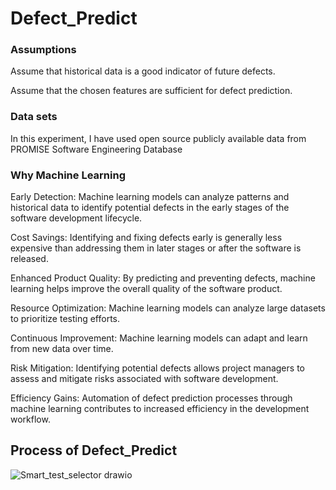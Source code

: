 # Defect_Predict

### Assumptions 
Assume that historical data is a good indicator of future defects.

Assume that the chosen features are sufficient for defect prediction.

### Data sets

In this experiment, I have used open source publicly available data from PROMISE Software Engineering Database

### Why Machine Learning

Early Detection: Machine learning models can analyze patterns and historical data to identify potential defects in the early stages of the software development lifecycle.

Cost Savings: Identifying and fixing defects early is generally less expensive than addressing them in later stages or after the software is released. 

Enhanced Product Quality: By predicting and preventing defects, machine learning helps improve the overall quality of the software product. 

Resource Optimization: Machine learning models can analyze large datasets to prioritize testing efforts.

Continuous Improvement: Machine learning models can adapt and learn from new data over time.

Risk Mitigation: Identifying potential defects allows project managers to assess and mitigate risks associated with software development.

Efficiency Gains: Automation of defect prediction processes through machine learning contributes to increased efficiency in the development workflow. 

## Process of Defect_Predict
![Smart_test_selector drawio](https://github.com/Sandara-Git/Defect_Predict/assets/140485221/db004b8c-2b94-41b1-be07-eabbeb88e257)
